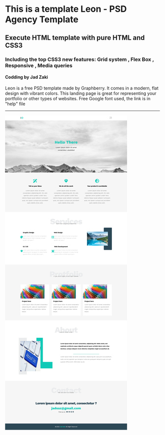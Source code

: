 # This is a template Leon - PSD Agency Template
## Execute HTML template with pure HTML and CSS3
### Including the top CSS3 new features: Grid system , Flex Box , Responsive , Media queries
#### Codding by Jad Zaki
 Leon is a free PSD template made by Graphberry. It comes in a modern, flat design with vibrant colors. This landing page is great for representing your 
portfolio or other types of websites. Free Google font used, the link is in "help" file
_______
![Over view page](https://github.com/jadsaz/jadsaz-HTML__And_CSS3_Templat1-/blob/main/leonSite.png)
